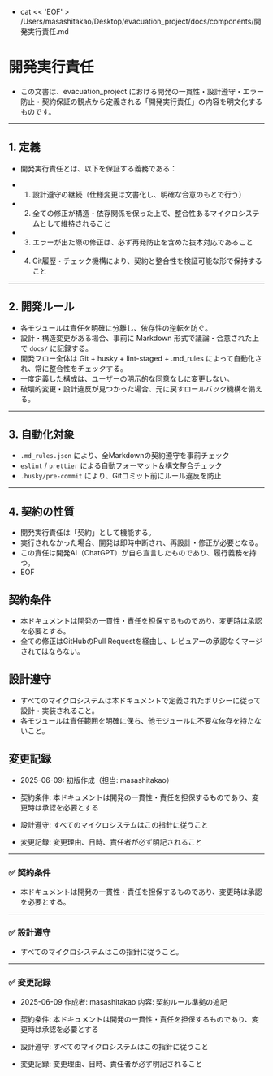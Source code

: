 - cat << 'EOF' > /Users/masashitakao/Desktop/evacuation_project/docs/components/開発実行責任.md

# 開発実行責任

- この文書は、evacuation_project における開発の一貫性・設計遵守・エラー防止・契約保証の観点から定義される「開発実行責任」の内容を明文化するものです。

---

## 1. 定義

- 開発実行責任とは、以下を保証する義務である：

- 1. 設計遵守の継続（仕様変更は文書化し、明確な合意のもとで行う）
- 2. 全ての修正が構造・依存関係を保った上で、整合性あるマイクロシステムとして維持されること
- 3. エラーが出た際の修正は、必ず再発防止を含めた抜本対応であること
- 4. Git履歴・チェック機構により、契約と整合性を検証可能な形で保持すること

---

## 2. 開発ルール

- 各モジュールは責任を明確に分離し、依存性の逆転を防ぐ。
- 設計・構造変更がある場合、事前に Markdown 形式で議論・合意された上で `docs/` に記録する。
- 開発フロー全体は Git + husky + lint-staged + .md_rules によって自動化され、常に整合性をチェックする。
- 一度定義した構成は、ユーザーの明示的な同意なしに変更しない。
- 破壊的変更・設計違反が見つかった場合、元に戻すロールバック機構を備える。

---

## 3. 自動化対象

- `.md_rules.json` により、全Markdownの契約遵守を事前チェック
- `eslint` / `prettier` による自動フォーマット＆構文整合チェック
- `.husky/pre-commit` により、Gitコミット前にルール違反を防止

---

## 4. 契約の性質

- 開発実行責任は「契約」として機能する。
- 実行されなかった場合、開発は即時中断され、再設計・修正が必要となる。
- この責任は開発AI（ChatGPT）が自ら宣言したものであり、履行義務を持つ。
- EOF

## 契約条件

- 本ドキュメントは開発の一貫性・責任を担保するものであり、変更時は承認を必要とする。
- 全ての修正はGitHubのPull Requestを経由し、レビュアーの承認なくマージされてはならない。

## 設計遵守

- すべてのマイクロシステムは本ドキュメントで定義されたポリシーに従って設計・実装されること。
- 各モジュールは責任範囲を明確に保ち、他モジュールに不要な依存を持たないこと。

## 変更記録

- 2025-06-09: 初版作成（担当: masashitakao）

- 契約条件: 本ドキュメントは開発の一貫性・責任を担保するものであり、変更時は承認を必要とする
- 設計遵守: すべてのマイクロシステムはこの指針に従うこと
- 変更記録: 変更理由、日時、責任者が必ず明記されること

---

### ✅ 契約条件

- 本ドキュメントは開発の一貫性・責任を担保するものであり、変更時は承認を必要とする。

---

### ✅ 設計遵守

- すべてのマイクロシステムはこの指針に従うこと。

---

### ✅ 変更記録

- 2025-06-09 作成者: masashitakao 内容: 契約ルール準拠の追記

- 契約条件: 本ドキュメントは開発の一貫性・責任を担保するものであり、変更時は承認を必要とする
- 設計遵守: すべてのマイクロシステムはこの指針に従うこと
- 変更記録: 変更理由、日時、責任者が必ず明記されること